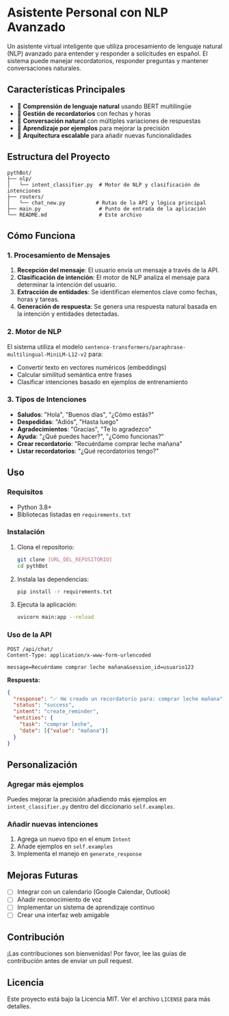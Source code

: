 # Asistente Personal con NLP Avanzado

Un asistente virtual inteligente que utiliza procesamiento de lenguaje natural (NLP) avanzado para entender y responder a solicitudes en español. El sistema puede manejar recordatorios, responder preguntas y mantener conversaciones naturales.

## Características Principales

- 🎯 **Comprensión de lenguaje natural** usando BERT multilingüe
- 📅 **Gestión de recordatorios** con fechas y horas
- 💬 **Conversación natural** con múltiples variaciones de respuestas
- 🧠 **Aprendizaje por ejemplos** para mejorar la precisión
- 🚀 **Arquitectura escalable** para añadir nuevas funcionalidades

## Estructura del Proyecto

```
pythBot/
├── nlp/
│   └── intent_classifier.py  # Motor de NLP y clasificación de intenciones
├── routers/
│   └── chat_new.py          # Rutas de la API y lógica principal
├── main.py                   # Punto de entrada de la aplicación
└── README.md                 # Este archivo
```

## Cómo Funciona

### 1. Procesamiento de Mensajes

1. **Recepción del mensaje**: El usuario envía un mensaje a través de la API.
2. **Clasificación de intención**: El motor de NLP analiza el mensaje para determinar la intención del usuario.
3. **Extracción de entidades**: Se identifican elementos clave como fechas, horas y tareas.
4. **Generación de respuesta**: Se genera una respuesta natural basada en la intención y entidades detectadas.

### 2. Motor de NLP

El sistema utiliza el modelo `sentence-transformers/paraphrase-multilingual-MiniLM-L12-v2` para:

- Convertir texto en vectores numéricos (embeddings)
- Calcular similitud semántica entre frases
- Clasificar intenciones basado en ejemplos de entrenamiento

### 3. Tipos de Intenciones

- **Saludos**: "Hola", "Buenos días", "¿Cómo estás?"
- **Despedidas**: "Adiós", "Hasta luego"
- **Agradecimientos**: "Gracias", "Te lo agradezco"
- **Ayuda**: "¿Qué puedes hacer?", "¿Cómo funcionas?"
- **Crear recordatorio**: "Recuérdame comprar leche mañana"
- **Listar recordatorios**: "¿Qué recordatorios tengo?"

## Uso

### Requisitos

- Python 3.8+
- Bibliotecas listadas en `requirements.txt`

### Instalación

1. Clona el repositorio:
   ```bash
   git clone [URL_DEL_REPOSITORIO]
   cd pythBot
   ```

2. Instala las dependencias:
   ```bash
   pip install -r requirements.txt
   ```

3. Ejecuta la aplicación:
   ```bash
   uvicorn main:app --reload
   ```

### Uso de la API

```http
POST /api/chat/
Content-Type: application/x-www-form-urlencoded

message=Recuérdame comprar leche mañana&session_id=usuario123
```

**Respuesta:**
```json
{
  "response": "✅ He creado un recordatorio para: comprar leche mañana",
  "status": "success",
  "intent": "create_reminder",
  "entities": {
    "task": "comprar leche",
    "date": [{"value": "mañana"}]
  }
}
```

## Personalización

### Agregar más ejemplos

Puedes mejorar la precisión añadiendo más ejemplos en `intent_classifier.py` dentro del diccionario `self.examples`.

### Añadir nuevas intenciones

1. Agrega un nuevo tipo en el enum `Intent`
2. Añade ejemplos en `self.examples`
3. Implementa el manejo en `generate_response`

## Mejoras Futuras

- [ ] Integrar con un calendario (Google Calendar, Outlook)
- [ ] Añadir reconocimiento de voz
- [ ] Implementar un sistema de aprendizaje continuo
- [ ] Crear una interfaz web amigable

## Contribución

¡Las contribuciones son bienvenidas! Por favor, lee las guías de contribución antes de enviar un pull request.

## Licencia

Este proyecto está bajo la Licencia MIT. Ver el archivo `LICENSE` para más detalles.
